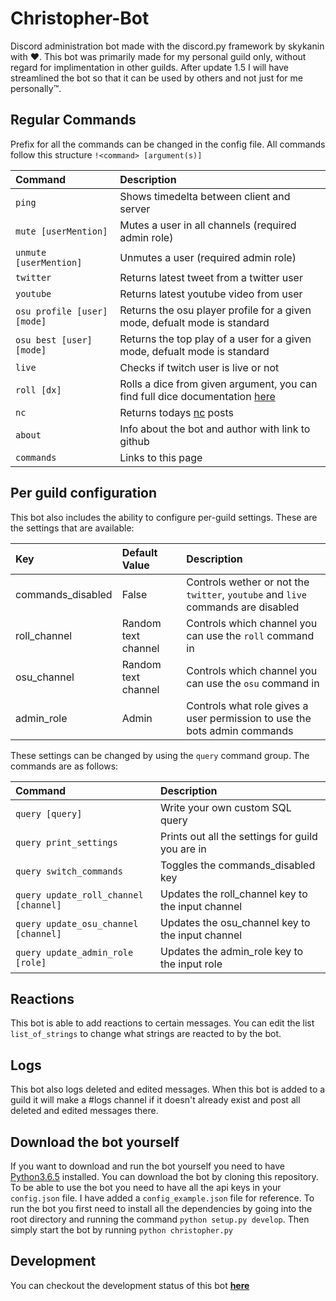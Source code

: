 # Christopher-Bot
Discord administration bot made with the discord.py framework by skykanin with ❤️. This bot was primarily made for my personal guild only, without regard for implimentation in other guilds. After update 1.5 I will have streamlined the bot so that it can be used by others and not just for me personally™. 

## Regular Commands
Prefix for all the commands can be changed in the config file. All commands follow this structure `!<command> [argument(s)]`

| Command                    | Description                               |
|:---------------------------|:------------------------------------------|
| `ping`                     |Shows timedelta between client and server  |
| `mute [userMention]`       |Mutes a user in all channels (required admin role)|
| `unmute [userMention]`     |Unmutes a user (required admin role)       |
| `twitter`                  |Returns latest tweet from a twitter user   |
| `youtube`                  |Returns latest youtube video from user     |
| `osu profile [user] [mode]`|Returns the osu player profile for a given mode, defualt mode is standard|
| `osu best [user] [mode]`   |Returns the top play of a user for a given mode, defualt mode is standard|
| `live`                     |Checks if twitch user is live or not       |
| `roll [dx]`                |Rolls a dice from given argument, you can find full dice documentation [here](https://github.com/borntyping/python-dice)|
| `nc`                       |Returns todays [nc](https://www.nakedcapitalism.com/) posts|
| `about`                    |Info about the bot and author with link to github|
| `commands`                 |Links to this page                         |

## Per guild configuration
This bot also includes the ability to configure per-guild settings. These are the settings that are available:

| Key                    | Default Value          | Description                         |
|:-----------------------|:-----------------------|:------------------------------------|
| commands_disabled      |False                   |Controls wether or not the `twitter`, `youtube` and `live` commands are disabled|
| roll_channel           |Random text channel     |Controls which channel you can use the `roll` command in|
| osu_channel            |Random text channel     |Controls which channel you can use the `osu` command in|
| admin_role             |Admin                   |Controls what role gives a user permission to use the bots admin commands|

These settings can be changed by using the `query` command group. The commands are as follows:

| Command                    | Description                               |
|:---------------------------|:------------------------------------------|
| `query [query]`            |Write your own custom SQL query            |
| `query print_settings`     |Prints out all the settings for guild you are in|
| `query switch_commands`    |Toggles the commands_disabled key          |
| `query update_roll_channel [channel]`|Updates the roll_channel key to the input channel|
| `query update_osu_channel [channel]`|Updates the osu_channel key to the input channel|
| `query update_admin_role [role]`|Updates the admin_role key to the input role|

## Reactions
This bot is able to add reactions to certain messages. You can edit the list `list_of_strings` to change what strings are reacted to
by the bot.

## Logs
This bot also logs deleted and edited messages. When this bot is added to a guild it will make a #logs channel if it doesn't already exist and post all deleted and edited messages there.

## Download the bot yourself
If you want to download and run the bot yourself you need to have [Python3.6.5](https://www.python.org/downloads/release/python-365/) installed. You can download the bot by cloning this repository. To be able to use the bot you need to have all the api keys in your `config.json` file. I have added a `config_example.json` file for reference. To run the bot you first need to install all the dependencies by going into the root directory and running the command ```python setup.py develop```. Then simply start the bot by running ```python christopher.py```

## Development
You can checkout the development status of this bot **[here](https://github.com/skykanin/Christopher-Bot/projects)**
